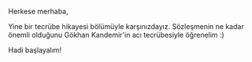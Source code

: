 Herkese merhaba,

Yine bir tecrübe hikayesi bölümüyle karşınızdayız. Sözleşmenin ne kadar önemli olduğunu Gökhan Kandemir'in acı tecrübesiyle öğrenelim :)

Hadi başlayalım!